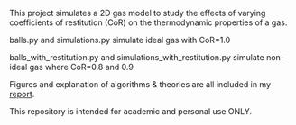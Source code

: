 This project simulates a 2D gas model to study the effects of varying coefficients of restitution (CoR) on the thermodynamic properties of a gas.

balls.py and simulations.py simulate ideal gas with CoR=1.0

balls_with_restitution.py and simulations_with_restitution.py simulate non-ideal gas where CoR=0.8 and 0.9

Figures and explanation of algorithms & theories are all included in my [report](https://github.com/ZZZiyao/Year-2-Computing-Project-Thermosnoocker/blob/main/computing_report.pdf). 

This repository is intended for academic and personal use ONLY. 


